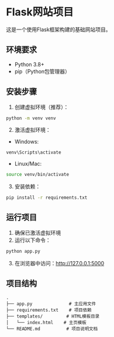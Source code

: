 # Flask网站项目

这是一个使用Flask框架构建的基础网站项目。

## 环境要求

- Python 3.8+
- pip（Python包管理器）

## 安装步骤

1. 创建虚拟环境（推荐）：
```bash
python -m venv venv
```

2. 激活虚拟环境：
- Windows:
```bash
venv\Scripts\activate
```
- Linux/Mac:
```bash
source venv/bin/activate
```

3. 安装依赖：
```bash
pip install -r requirements.txt
```

## 运行项目

1. 确保已激活虚拟环境
2. 运行以下命令：
```bash
python app.py
```
3. 在浏览器中访问：http://127.0.0.1:5000

## 项目结构

```
.
├── app.py              # 主应用文件
├── requirements.txt    # 项目依赖
├── templates/         # HTML模板目录
│   └── index.html    # 主页模板
└── README.md          # 项目说明文档
``` 